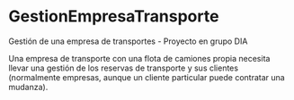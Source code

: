 # GestionEmpresaTransporte
Gestión de una empresa de transportes - Proyecto en grupo DIA

Una empresa de transporte con una flota de camiones propia necesita llevar una gestión de los reservas de transporte y sus clientes (normalmente empresas, aunque un cliente particular puede contratar una mudanza). 
